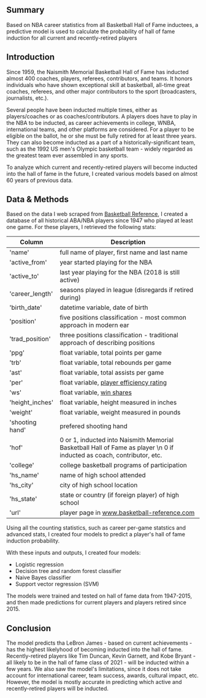## Summary
Based on NBA career statistics from all Basketball Hall of Fame inductees, a predictive model is used to calculate the probability of hall of fame induction for all current and recently-retired players 

## Introduction
Since 1959, the Naismith Memorial Basketball Hall of Fame has inducted almost 400 coaches, players, referees, contributors, and teams. It honors individuals who have shown exceptional skill at basketball, all-time great coaches, referees, and other major contributors to the sport (broadcasters, journalists, etc.). 

Several people have been inducted multiple times, either as players/coaches or as coaches/contributors. A players does have to play in the NBA to be inducted, as career achievements in college, WNBA, international teams, and other platforms are considered. For a player to be eligible on the ballot, he or she must be fully retired for at least three years. They can also become inducted as a part of a historically-significant team, such as the 1992 US men's Olympic basketball team - widely regarded as the greatest team ever assembled in any sports.

To analyze which current and recently-retired players will become inducted into the hall of fame in the future, I created various models based on almost 60 years of previous data.

## Data & Methods
Based on the data I web scraped from [Basketball Reference](https://www.basketball-reference.com/), I created a database of all historical ABA/NBA players since 1947 who played at least one game. For these players, I retrieved the following stats:

Column | Description
-------|-------------
'name' | full name of player, first name and last name
'active_from' | year started playing for the NBA
'active_to' | last year playing for the NBA (2018 is still active)
'career_length' | seasons played in league (disregards if retired during)
'birth_date' | datetime variable, date of birth
'position' | five positions classification - most common approach in modern ear
'trad_position' | three positions classification - traditional approach of describing positions
'ppg' | float variable, total points per game
'trb' | float variable, total rebounds per game
'ast' | float variable, total assists per game
'per' | float variable, [player efficiency rating](https://www.basketball-reference.com/about/per.html)
'ws' | float variable, [win shares](https://www.basketball-reference.com/about/ws.html)
'height_inches' | float variable, height measured in inches
'weight' | float variable, weight measured in pounds
'shooting hand' | prefered shooting hand
'hof' | 0 or 1, inducted into Naismith Memorial Basketball Hall of Fame as player \n 0 if inducted as coach, contributor, etc.
'college' | college basketball programs of participation
'hs_name' | name of high school attended
'hs_city' | city of high school location
'hs_state' | state or country (if foreign player) of high school
'url' | player page in www.basketball-reference.com

Using all the counting statistics, such as career per-game statstics and advanced stats, I created four models to predict a player's hall of fame induction probability. 

With these inputs and outputs, I created four models:
- Logistic regression
- Decision tree and random forest classifier
- Naive Bayes classifier
- Support vector regression (SVM)

The models were trained and tested on hall of fame data from 1947-2015, and then made predictions for current players and players retired since 2015.

## Conclusion
The model predicts tha LeBron James - based on current achievements - has the highest likelyhood of becoming inducted into the hall of fame. Recently-retired players like Tim Duncan, Kevin Garnett, and Kobe Bryant - all likely to be in the hall of fame class of 2021 - will be inducted within a few years. We also saw the model's limitations, since it does not take account for international career, team success, awards, cultural impact, etc. However, the model is mostly accurate in predicting which active and recently-retired players will be inducted.


